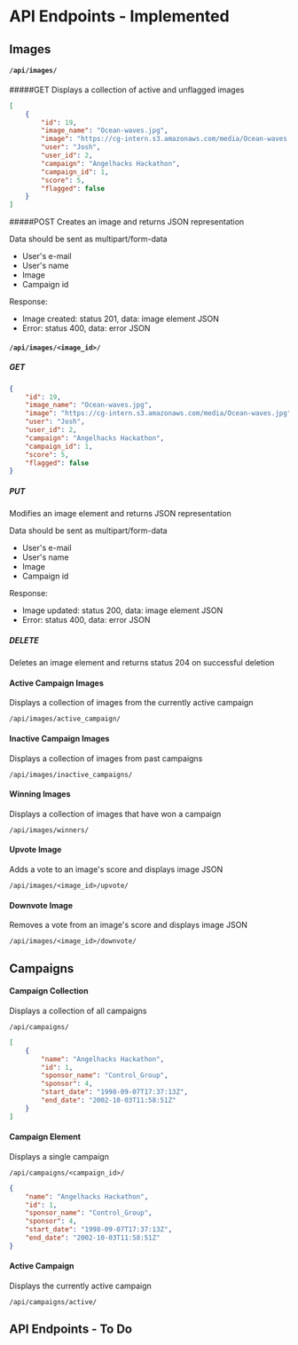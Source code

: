 # API Endpoints - Implemented

## Images

#### `/api/images/`

#####GET
Displays a collection of active and unflagged images


```json
[
    {
        "id": 19,
        "image_name": "Ocean-waves.jpg",
        "image": "https://cg-intern.s3.amazonaws.com/media/Ocean-waves.jpg",
        "user": "Josh",
        "user_id": 2,
        "campaign": "Angelhacks Hackathon",
        "campaign_id": 1,
        "score": 5,
        "flagged": false
    }
]
```
#####POST
Creates an image and returns JSON representation

Data should be sent as multipart/form-data

- User's e-mail
- User's name
- Image
- Campaign id

Response:

- Image created: status 201, data: image element JSON
- Error: status 400, data: error JSON


#### `/api/images/<image_id>/`

##### GET

```json
{
    "id": 19,
    "image_name": "Ocean-waves.jpg",
    "image": "https://cg-intern.s3.amazonaws.com/media/Ocean-waves.jpg",
    "user": "Josh",
    "user_id": 2,
    "campaign": "Angelhacks Hackathon",
    "campaign_id": 1,
    "score": 5,
    "flagged": false
}
```

##### PUT
Modifies an image element and returns JSON representation

Data should be sent as multipart/form-data

- User's e-mail
- User's name
- Image
- Campaign id

Response:

- Image updated: status 200, data: image element JSON
- Error: status 400, data: error JSON

##### DELETE

Deletes an image element and returns status 204 on successful deletion


#### Active Campaign Images

Displays a collection of images from the currently active campaign

`/api/images/active_campaign/`

#### Inactive Campaign Images

Displays a collection of images from past campaigns

`/api/images/inactive_campaigns/`

#### Winning Images

Displays a collection of images that have won a campaign

`/api/images/winners/`

#### Upvote Image

Adds a vote to an image's score and displays image JSON

`/api/images/<image_id>/upvote/`

#### Downvote Image

Removes a vote from an image's score and displays image JSON

`/api/images/<image_id>/downvote/`



## Campaigns

#### Campaign Collection

Displays a collection of all campaigns

`/api/campaigns/`

```json
[
    {
        "name": "Angelhacks Hackathon",
        "id": 1,
        "sponsor_name": "Control_Group",
        "sponsor": 4,
        "start_date": "1998-09-07T17:37:13Z",
        "end_date": "2002-10-03T11:58:51Z"
    }
]
```

#### Campaign Element

Displays a single campaign

`/api/campaigns/<campaign_id>/`

```json
{
    "name": "Angelhacks Hackathon",
    "id": 1,
    "sponsor_name": "Control_Group",
    "sponsor": 4,
    "start_date": "1998-09-07T17:37:13Z",
    "end_date": "2002-10-03T11:58:51Z"
}
```

#### Active Campaign

Displays the currently active campaign

`/api/campaigns/active/`


## API Endpoints - To Do
